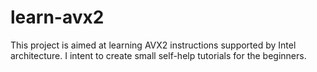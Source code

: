 # learn-avx2
This project is aimed at learning AVX2 instructions supported by Intel architecture.
I intent to create small self-help tutorials for the beginners.
